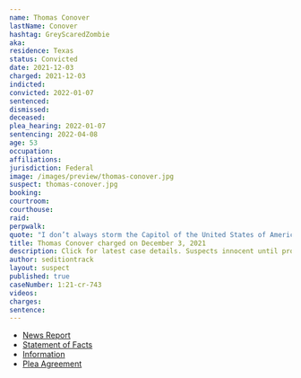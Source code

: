 ```yaml
---
name: Thomas Conover
lastName: Conover
hashtag: GreyScaredZombie
aka:
residence: Texas
status: Convicted
date: 2021-12-03
charged: 2021-12-03
indicted:
convicted: 2022-01-07
sentenced:
dismissed:
deceased:
plea_hearing: 2022-01-07
sentencing: 2022-04-08
age: 53
occupation:
affiliations:
jurisdiction: Federal
image: /images/preview/thomas-conover.jpg
suspect: thomas-conover.jpg
booking:
courtroom:
courthouse:
raid:
perpwalk:
quote: "I don’t always storm the Capitol of the United States of America. But when I do, I prefer Coors Light."
title: Thomas Conover charged on December 3, 2021
description: Click for latest case details. Suspects innocent until proven guilty.
author: seditiontrack
layout: suspect
published: true
caseNumber: 1:21-cr-743
videos:
charges:
sentence:
---
```

- [News Report](https://www.msn.com/en-us/news/crime/keller-man-seen-with-beer-can-during-jan-6-us-capitol-riot-arrested-fbi-says/ar-AARCPoZ)
- [Statement of Facts](https://www.justice.gov/usao-dc/case-multi-defendant/file/1469086/download)
- [Information](https://www.justice.gov/usao-dc/case-multi-defendant/file/1459186/download)
- [Plea Agreement](https://www.justice.gov/usao-dc/case-multi-defendant/file/1469081/download)
